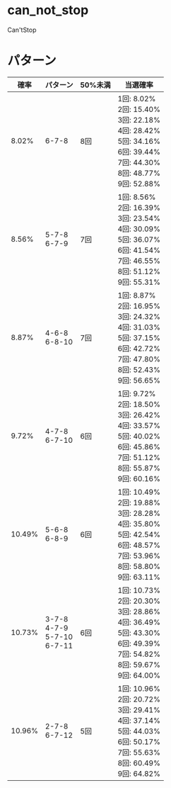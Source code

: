 # can_not_stop
Can'tStop

# パターン
|確率|パターン|50%未満|当選確率|
|---|---|---|---|
|8.02%|6-7-8|8回|1回: 8.02%<br>2回: 15.40%<br>3回: 22.18%<br>4回: 28.42%<br>5回: 34.16%<br>6回: 39.44%<br>7回: 44.30%<br>8回: 48.77%<br>9回: 52.88%|
|8.56%|5-7-8<br>6-7-9|7回|1回: 8.56%<br>2回: 16.39%<br>3回: 23.54%<br>4回: 30.09%<br>5回: 36.07%<br>6回: 41.54%<br>7回: 46.55%<br>8回: 51.12%<br>9回: 55.31%|
|8.87%|4-6-8<br>6-8-10|7回|1回: 8.87%<br>2回: 16.95%<br>3回: 24.32%<br>4回: 31.03%<br>5回: 37.15%<br>6回: 42.72%<br>7回: 47.80%<br>8回: 52.43%<br>9回: 56.65%|
|9.72%|4-7-8<br>6-7-10|6回|1回: 9.72%<br>2回: 18.50%<br>3回: 26.42%<br>4回: 33.57%<br>5回: 40.02%<br>6回: 45.86%<br>7回: 51.12%<br>8回: 55.87%<br>9回: 60.16%|
|10.49%|5-6-8<br>6-8-9|6回|1回: 10.49%<br>2回: 19.88%<br>3回: 28.28%<br>4回: 35.80%<br>5回: 42.54%<br>6回: 48.57%<br>7回: 53.96%<br>8回: 58.80%<br>9回: 63.11%|
|10.73%|3-7-8<br>4-7-9<br>5-7-10<br>6-7-11|6回|1回: 10.73%<br>2回: 20.30%<br>3回: 28.86%<br>4回: 36.49%<br>5回: 43.30%<br>6回: 49.39%<br>7回: 54.82%<br>8回: 59.67%<br>9回: 64.00%|
|10.96%|2-7-8<br>6-7-12|5回|1回: 10.96%<br>2回: 20.72%<br>3回: 29.41%<br>4回: 37.14%<br>5回: 44.03%<br>6回: 50.17%<br>7回: 55.63%<br>8回: 60.49%<br>9回: 64.82%|




